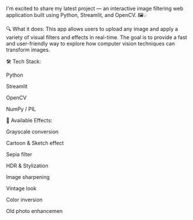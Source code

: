 
I'm excited to share my latest project — an interactive image filtering web application built using Python, Streamlit, and OpenCV. 🖼️💡

🔍 What it does:
This app allows users to upload any image and apply a variety of visual filters and effects in real-time. The goal is to provide a fast and user-friendly way to explore how computer vision techniques can transform images.

🛠️ Tech Stack:

Python

Streamlit

OpenCV

NumPy / PIL

🎨 Available Effects:

Grayscale conversion

Cartoon & Sketch effect

Sepia filter

HDR & Stylization

Image sharpening

Vintage look

Color inversion

Old photo enhancemen
